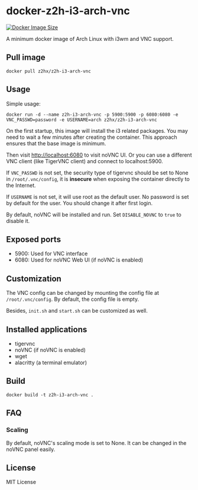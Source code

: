 # docker-z2h-i3-arch-vnc

[![Docker Image Size](https://badgen.net/docker/size/z2hx/z2h-i3-arch-vnc)](https://hub.docker.com/r/z2hx/z2h-i3-arch-vnc)

A minimum docker image of Arch Linux with i3wm and VNC support.


## Pull image

```
docker pull z2hx/z2h-i3-arch-vnc
```

## Usage

Simple usage:

```
docker run -d --name z2h-i3-arch-vnc -p 5900:5900 -p 6080:6080 -e VNC_PASSWD=password -e USERNAME=arch z2hx/z2h-i3-arch-vnc
```

On the first startup, this image will install the i3 related packages.
You may need to wait a few minutes after creating the container.
This approach ensures that the base image is minimum.

Then visit <http://localhost:6080> to visit noVNC UI.
Or you can use a different VNC client (like TigerVNC client)
and connect to localhost:5900.

If `VNC_PASSWD` is not set,
the security type of tigervnc should be set to None in `/root/.vnc/config`,
it is **insecure** when exposing the container directly to the Internet.

If `USERNAME` is not set,
it will use root as the default user.
No password is set by default for the user.
You should change it after first login.

By default, noVNC will be installed and run.
Set `DISABLE_NOVNC` to `true` to disable it.

## Exposed ports

* 5900: Used for VNC interface
* 6080: Used for noVNC Web UI (if noVNC is enabled)

## Customization

The VNC config can be changed by mounting the config file at
`/root/.vnc/config`.
By default, the config file is empty.

Besides, `init.sh` and `start.sh` can be customized as well.

## Installed applications

* tigervnc
* noVNC (if noVNC is enabled)
* wget
* alacritty (a terminal emulator)

## Build

```
docker build -t z2h-i3-arch-vnc .
```


## FAQ

### Scaling

By default, noVNC's scaling mode is set to None.
It can be changed in the noVNC panel easily.


## License

MIT License
